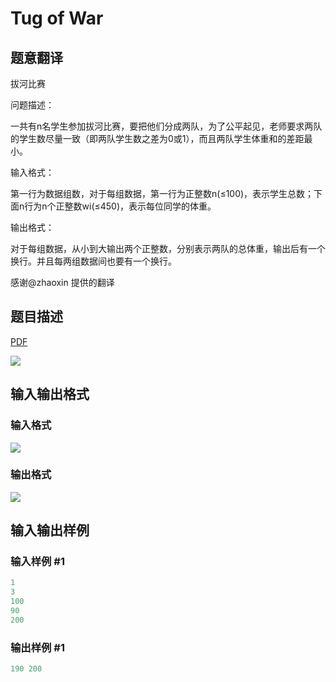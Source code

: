# Tug of War

## 题意翻译

拔河比赛

问题描述：

一共有n名学生参加拔河比赛，要把他们分成两队，为了公平起见，老师要求两队的学生数尽量一致（即两队学生数之差为0或1），而且两队学生体重和的差距最小。

输入格式：

第一行为数据组数，对于每组数据，第一行为正整数n(≤100)，表示学生总数；下面n行为n个正整数wi(≤450)，表示每位同学的体重。

输出格式：

对于每组数据，从小到大输出两个正整数，分别表示两队的总体重，输出后有一个换行。并且每两组数据间也要有一个换行。

感谢@zhaoxin 提供的翻译

## 题目描述

[problemUrl]: https://uva.onlinejudge.org/index.php?option=com_onlinejudge&Itemid=8&category=12&page=show_problem&problem=973

[PDF](https://uva.onlinejudge.org/external/100/p10032.pdf)

![](https://cdn.luogu.com.cn/upload/vjudge_pic/UVA10032/fa1e2999333f47b42359a8bf18d1dcaa5946b286.png)

## 输入输出格式

### 输入格式

![](https://cdn.luogu.com.cn/upload/vjudge_pic/UVA10032/df3561c0763d0d799bfcc2cdb920f23117458eb9.png)

### 输出格式

![](https://cdn.luogu.com.cn/upload/vjudge_pic/UVA10032/7180deea8d2145ab08262e6a5eed7ded392a2d04.png)

## 输入输出样例

### 输入样例 #1

```cpp
1
3
100
90
200
```


### 输出样例 #1

```cpp
190 200
```


